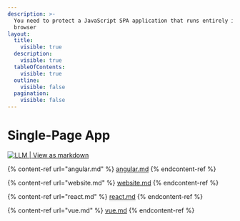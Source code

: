 ```yaml
---
description: >-
  You need to protect a JavaScript SPA application that runs entirely in a
  browser
layout:
  title:
    visible: true
  description:
    visible: true
  tableOfContents:
    visible: true
  outline:
    visible: false
  pagination:
    visible: false
---
```


# Single-Page App

[![LLM | View as markdown](https://img.shields.io/badge/LLM-View%20as%20markdown-blue)](https://r.jina.ai/https://docs.authgear.com/get-started/single-page-app)

{% content-ref url="angular.md" %}
[angular.md](angular.md)
{% endcontent-ref %}

{% content-ref url="website.md" %}
[website.md](website.md)
{% endcontent-ref %}

{% content-ref url="react.md" %}
[react.md](react.md)
{% endcontent-ref %}

{% content-ref url="vue.md" %}
[vue.md](vue.md)
{% endcontent-ref %}
